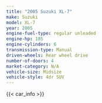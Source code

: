 ```yaml
---
title: "2005 Suzuki XL-7"
make: Suzuki
model: XL-7
year: 2005
engine-fuel-type: regular unleaded
engine-hp: 185
engine-cylinders: 6
transmission-type: Manual
driven-wheels: Rear wheel drive
number-of-doors: 4
market-category: N/A
vehicle-size: Midsize
vehicle-style: 4dr SUV
---
```


{{< car_info >}}

